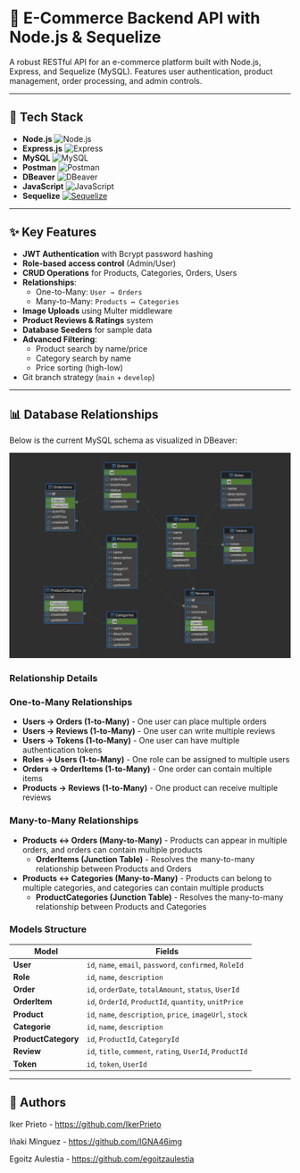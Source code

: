 # 🛒 E-Commerce Backend API with Node.js & Sequelize

A robust RESTful API for an e-commerce platform built with Node.js, Express, and Sequelize (MySQL). Features user authentication, product management, order processing, and admin controls.

---

## 🚀 Tech Stack

- **Node.js** ![Node.js](https://img.shields.io/badge/Node.js-339933?logo=node.js&logoColor=white)
- **Express.js** ![Express](https://img.shields.io/badge/Express.js-000000?logo=express&logoColor=white)
- **MySQL** ![MySQL](https://img.shields.io/badge/MySQL-4479A1?logo=mysql&logoColor=white)
- **Postman** ![Postman](https://img.shields.io/badge/Postman-FF6C37?logo=postman&logoColor=white)
- **DBeaver** ![DBeaver](https://img.shields.io/badge/DBeaver-372923?logo=dbeaver&logoColor=white)
- **JavaScript** ![JavaScript](https://img.shields.io/badge/JavaScript-F7DF1E?logo=javascript&logoColor=black)
- **Sequelize** [![Sequelize](https://img.shields.io/badge/Sequelize-52B0E7?logo=sequelize&logoColor=white)](https://sequelize.org/)

---

## ✨ Key Features

- **JWT Authentication** with Bcrypt password hashing
- **Role-based access control** (Admin/User)
- **CRUD Operations** for Products, Categories, Orders, Users
- **Relationships**:
  - One-to-Many: `User → Orders`
  - Many-to-Many: `Products ↔ Categories`
- **Image Uploads** using Multer middleware
- **Product Reviews & Ratings** system
- **Database Seeders** for sample data
- **Advanced Filtering**:
  - Product search by name/price
  - Category search by name
  - Price sorting (high-low)
- Git branch strategy (`main` + `develop`)

---

## 📊 Database Relationships

Below is the current MySQL schema as visualized in DBeaver:

![Database Schema](./assets/Ecommerce_DB.png)

### Relationship Details

### One-to-Many Relationships

- **Users → Orders (1-to-Many)** - One user can place multiple orders
- **Users → Reviews (1-to-Many)** - One user can write multiple reviews
- **Users → Tokens (1-to-Many)** - One user can have multiple authentication tokens
- **Roles → Users (1-to-Many)** - One role can be assigned to multiple users
- **Orders → OrderItems (1-to-Many)** - One order can contain multiple items
- **Products → Reviews (1-to-Many)** - One product can receive multiple reviews

### Many-to-Many Relationships

- **Products ↔ Orders (Many-to-Many)** - Products can appear in multiple orders, and orders can contain multiple products
  - **OrderItems (Junction Table)** - Resolves the many-to-many relationship between Products and Orders
- **Products ↔ Categories (Many-to-Many)** - Products can belong to multiple categories, and categories can contain multiple products
  - **ProductCategories (Junction Table)** - Resolves the many-to-many relationship between Products and Categories

### Models Structure

| Model               | Fields                                                    |
| ------------------- | --------------------------------------------------------- |
| **User**            | `id`, `name`, `email`, `password`, `confirmed`, `RoleId`  |
| **Role**            | `id`, `name`, `description`                               |
| **Order**           | `id`, `orderDate`, `totalAmount`, `status`, `UserId`      |
| **OrderItem**       | `id`, `OrderId`, `ProductId`, `quantity`, `unitPrice`     |
| **Product**         | `id`, `name`, `description`, `price`, `imageUrl`, `stock` |
| **Categorie**       | `id`, `name`, `description`                               |
| **ProductCategory** | `id`, `ProductId`, `CategoryId`                           |
| **Review**          | `id`, `title`, `comment`, `rating`, `UserId`, `ProductId` |
| **Token**           | `id`, `token`, `UserId`                                   |

---

## 👥 Authors

Iker Prieto - https://github.com/IkerPrieto

Iñaki Mínguez - https://github.com/IGNA46img

Egoitz Aulestia - https://github.com/egoitzaulestia
